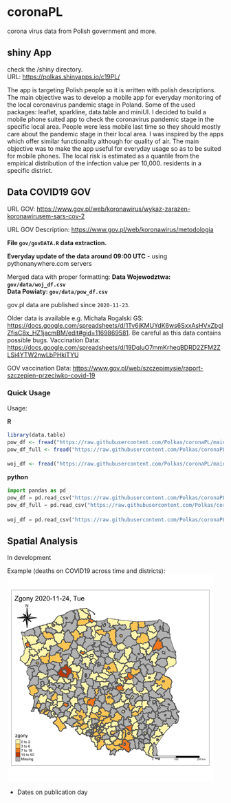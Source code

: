 # coronaPL
corona virus data from Polish government and more.

## shiny App 

check the /shiny directory.  
URL: https://polkas.shinyapps.io/c19PL/

The app is targeting Polish people so it is written with polish descriptions. The main objective was to develop a mobile app for everyday monitoring of the local coronavirus pandemic stage in Poland. Some of the used packages: leaflet, sparkline, data.table and miniUI.
I decided to build a mobile phone suited app to check the coronavirus pandemic stage in the specific local area. People were less mobile last time so they should mostly care about the pandemic stage in their local area. I was inspired by the apps which offer similar functionality although for quality of air. The main objective was to make the app useful for everyday usage so as to be suited for mobile phones. The local risk is estimated as a quantile from the empirical distribution of the infection value per 10,000. residents in a specific district.

## Data COVID19 GOV

URL GOV: https://www.gov.pl/web/koronawirus/wykaz-zarazen-koronawirusem-sars-cov-2
  
URL GOV Description: https://www.gov.pl/web/koronawirus/metodologia  

**File `gov/govDATA.R` data extraction.**

**Everyday update of the data around 09:00 UTC** - using pythonanywhere.com servers

Merged data with proper formatting:
**Data Wojewodztwa: `gov/data/woj_df.csv`**  
**Data Powiaty: `gov/data/pow_df.csv`**

gov.pl data are published since `2020-11-23`.

Older data is available e.g. Michała Rogalski GS: https://docs.google.com/spreadsheets/d/1Tv6jKMUYdK6ws6SxxAsHVxZbglZfisC8x_HZ1jacmBM/edit#gid=1169869581. 
Be careful as this data contains possible bugs.
Vaccination Data: https://docs.google.com/spreadsheets/d/19DqluO7mmKrheqBDRD2ZFM2ZLSi4YTW2nwLbPHkiTYU

GOV vaccination Data: https://www.gov.pl/web/szczepimysie/raport-szczepien-przeciwko-covid-19

### Quick Usage

Usage:

**R**

```r
library(data.table)
pow_df <- fread("https://raw.githubusercontent.com/Polkas/coronaPL/main/gov/data/pow_df.csv")
pow_df_full <- fread("https://raw.githubusercontent.com/Polkas/coronaPL/main/gov/data/pow_df_full.csv")

woj_df <- fread("https://raw.githubusercontent.com/Polkas/coronaPL/main/gov/data/woj_df.csv")
```

**python**

```python
import pandas as pd
pow_df = pd.read_csv("https://raw.githubusercontent.com/Polkas/coronaPL/main/gov/data/pow_df.csv")
pow_df_full = pd.read_csv("https://raw.githubusercontent.com/Polkas/coronaPL/main/gov/data/pow_df_full.csv")

woj_df = pd.read_csv("https://raw.githubusercontent.com/Polkas/coronaPL/main/gov/data/woj_df.csv")
```

## Spatial Analysis

In development

Example (deaths on COVID19 across time and districts):  
![](spatial/images/zgonyPL.gif)
* Dates on publication day
